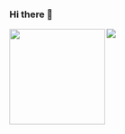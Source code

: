 ### Hi there 👋

<!--
**benjamintemitope/benjamintemitope** is a ✨ _special_ ✨ repository because its `README.md` (this file) appears on your GitHub profile.

Here are some ideas to get you started:

- 🔭 I’m currently working on ...
- 🌱 I’m currently learning ...
- 👯 I’m looking to collaborate on ...
- 🤔 I’m looking for help with ...
- 💬 Ask me about ...
- 📫 How to reach me: ...
- 😄 Pronouns: ...
- ⚡ Fun fact: ...
-->

<div>
  <img height="170" align="left" src="https://github-readme-stats.vercel.app/api?username=benjamintemitope&count_private=true&include_all_commits=true" />
  <img src="https://github-readme-stats.vercel.app/api/top-langs/?username=benjamintemitope&layout=compact" />
</div>
